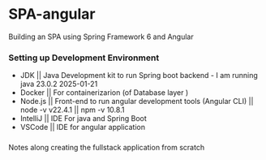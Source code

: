 # SPA-angular
Building an SPA using Spring Framework 6 and Angular
### Setting up Development Environment 
* JDK || Java Development kit to run Spring boot backend - I am running java 23.0.2 2025-01-21
* Docker || For containerizarion (of Database layer )
* Node.js || Front-end to run angular development tools (Angular CLI) || node -v v22.4.1 || npm -v 10.8.1
* IntelliJ || IDE For java and Spring Boot
* VSCode || IDE for angular application

### 
Notes along creating the fullstack application from scratch 


  
